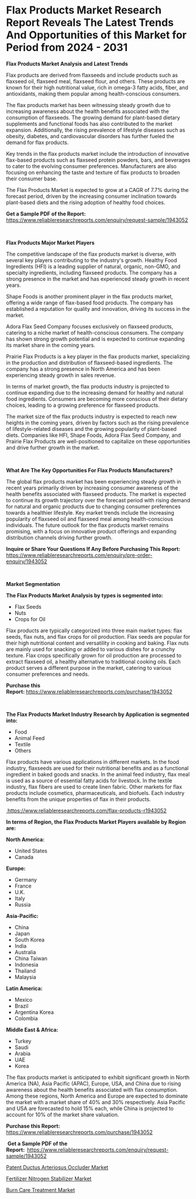 <p><h1>Flax Products Market Research Report Reveals The Latest Trends And Opportunities of this Market for Period from 2024 - 2031</h1></p><p><strong>Flax Products Market Analysis and Latest Trends</strong></p>
<p><p>Flax products are derived from flaxseeds and include products such as flaxseed oil, flaxseed meal, flaxseed flour, and others. These products are known for their high nutritional value, rich in omega-3 fatty acids, fiber, and antioxidants, making them popular among health-conscious consumers.</p><p>The flax products market has been witnessing steady growth due to increasing awareness about the health benefits associated with the consumption of flaxseeds. The growing demand for plant-based dietary supplements and functional foods has also contributed to the market expansion. Additionally, the rising prevalence of lifestyle diseases such as obesity, diabetes, and cardiovascular disorders has further fueled the demand for flax products.</p><p>Key trends in the flax products market include the introduction of innovative flax-based products such as flaxseed protein powders, bars, and beverages to cater to the evolving consumer preferences. Manufacturers are also focusing on enhancing the taste and texture of flax products to broaden their consumer base.</p><p>The Flax Products Market is expected to grow at a CAGR of 7.7% during the forecast period, driven by the increasing consumer inclination towards plant-based diets and the rising adoption of healthy food choices.</p></p>
<p><strong>Get a Sample PDF of the Report:&nbsp;</strong> <a href="https://www.reliableresearchreports.com/enquiry/request-sample/1943052">https://www.reliableresearchreports.com/enquiry/request-sample/1943052</a></p>
<p>&nbsp;</p>
<p><strong>Flax Products Major Market Players</strong></p>
<p><p>The competitive landscape of the flax products market is diverse, with several key players contributing to the industry's growth. Healthy Food Ingredients (HFI) is a leading supplier of natural, organic, non-GMO, and specialty ingredients, including flaxseed products. The company has a strong presence in the market and has experienced steady growth in recent years.</p><p>Shape Foods is another prominent player in the flax products market, offering a wide range of flax-based food products. The company has established a reputation for quality and innovation, driving its success in the market.</p><p>Adora Flax Seed Company focuses exclusively on flaxseed products, catering to a niche market of health-conscious consumers. The company has shown strong growth potential and is expected to continue expanding its market share in the coming years.</p><p>Prairie Flax Products is a key player in the flax products market, specializing in the production and distribution of flaxseed-based ingredients. The company has a strong presence in North America and has been experiencing steady growth in sales revenue.</p><p>In terms of market growth, the flax products industry is projected to continue expanding due to the increasing demand for healthy and natural food ingredients. Consumers are becoming more conscious of their dietary choices, leading to a growing preference for flaxseed products.</p><p>The market size of the flax products industry is expected to reach new heights in the coming years, driven by factors such as the rising prevalence of lifestyle-related diseases and the growing popularity of plant-based diets. Companies like HFI, Shape Foods, Adora Flax Seed Company, and Prairie Flax Products are well-positioned to capitalize on these opportunities and drive further growth in the market.</p></p>
<p>&nbsp;</p>
<p><strong>What Are The Key Opportunities For Flax Products Manufacturers?</strong></p>
<p><p>The global flax products market has been experiencing steady growth in recent years primarily driven by increasing consumer awareness of the health benefits associated with flaxseed products. The market is expected to continue its growth trajectory over the forecast period with rising demand for natural and organic products due to changing consumer preferences towards a healthier lifestyle. Key market trends include the increasing popularity of flaxseed oil and flaxseed meal among health-conscious individuals. The future outlook for the flax products market remains promising, with a focus on innovative product offerings and expanding distribution channels driving further growth.</p></p>
<p><strong>Inquire or Share Your Questions If Any Before Purchasing This Report:</strong> <a href="https://www.reliableresearchreports.com/enquiry/pre-order-enquiry/1943052">https://www.reliableresearchreports.com/enquiry/pre-order-enquiry/1943052</a></p>
<p>&nbsp;</p>
<p><strong>Market Segmentation</strong></p>
<p><strong>The Flax Products Market Analysis by types is segmented into:</strong></p>
<p><ul><li>Flax Seeds</li><li>Nuts</li><li>Crops for Oil</li></ul></p>
<p><p>Flax products are typically categorized into three main market types: flax seeds, flax nuts, and flax crops for oil production. Flax seeds are popular for their high nutritional content and versatility in cooking and baking. Flax nuts are mainly used for snacking or added to various dishes for a crunchy texture. Flax crops specifically grown for oil production are processed to extract flaxseed oil, a healthy alternative to traditional cooking oils. Each product serves a different purpose in the market, catering to various consumer preferences and needs.</p></p>
<p><strong>Purchase this Report:&nbsp;</strong><a href="https://www.reliableresearchreports.com/purchase/1943052">https://www.reliableresearchreports.com/purchase/1943052</a></p>
<p>&nbsp;</p>
<p><strong>The Flax Products Market Industry Research by Application is segmented into:</strong></p>
<p><ul><li>Food</li><li>Animal Feed</li><li>Textile</li><li>Others</li></ul></p>
<p><p>Flax products have various applications in different markets. In the food industry, flaxseeds are used for their nutritional benefits and as a functional ingredient in baked goods and snacks. In the animal feed industry, flax meal is used as a source of essential fatty acids for livestock. In the textile industry, flax fibers are used to create linen fabric. Other markets for flax products include cosmetics, pharmaceuticals, and biofuels. Each industry benefits from the unique properties of flax in their products.</p></p>
<p><a href="https://www.reliableresearchreports.com/flax-products-r1943052">&nbsp;https://www.reliableresearchreports.com/flax-products-r1943052</a></p>
<p><strong>In terms of Region, the Flax Products Market Players available by Region are:</strong></p>
<p>
    <p> <strong> North America: </strong>
        <ul>
            <li>United States</li>
            <li>Canada</li>
        </ul>
        </p> 
    <p> <strong> Europe: </strong>
        <ul>
            <li>Germany</li>
            <li>France</li>
            <li>U.K.</li>
            <li>Italy</li>
            <li>Russia</li>
        </ul>
        </p> 
    <p> <strong> Asia-Pacific: </strong>
        <ul>
            <li>China</li>
            <li>Japan</li>
            <li>South Korea</li>
            <li>India</li>
            <li>Australia</li>
            <li>China Taiwan</li>
            <li>Indonesia</li>
            <li>Thailand</li>
            <li>Malaysia</li>
        </ul>
        </p> 
    <p> <strong> Latin America: </strong>
        <ul>
            <li>Mexico</li>
            <li>Brazil</li>
            <li>Argentina Korea</li>
            <li>Colombia</li>
        </ul>
        </p> 
    <p> <strong> Middle East & Africa: </strong>
        <ul>
            <li>Turkey</li>
            <li>Saudi</li>
            <li>Arabia</li>
            <li>UAE</li>
            <li>Korea</li>
        </ul>
    </p>
    </p>
<p><p>The flax products market is anticipated to exhibit significant growth in North America (NA), Asia Pacific (APAC), Europe, USA, and China due to rising awareness about the health benefits associated with flax consumption. Among these regions, North America and Europe are expected to dominate the market with a market share of 40% and 30% respectively. Asia Pacific and USA are forecasted to hold 15% each, while China is projected to account for 10% of the market share valuation.</p></p>
<p><strong>Purchase this Report: </strong><a href="https://www.reliableresearchreports.com/purchase/1943052">https://www.reliableresearchreports.com/purchase/1943052</a></p>
<p>&nbsp;<strong>Get a Sample PDF of the Report:&nbsp;&nbsp;</strong><a href="https://www.reliableresearchreports.com/enquiry/request-sample/1943052">https://www.reliableresearchreports.com/enquiry/request-sample/1943052</a></p>
<p><strong></strong></p>
<p><p><a href="https://github.com/PinkieRau13/Market-Research-Report-List-1/blob/main/patent-ductus-arteriosus-occluder-market.md">Patent Ductus Arteriosus Occluder Market</a></p><p><a href="https://github.com/perkinscortes152/Market-Research-Report-List-1/blob/main/fertilizer-nitrogen-stabilizer-market.md">Fertilizer Nitrogen Stabilizer Market</a></p><p><a href="https://issuu.com/reportprime-2/docs/burn-care-treatment-market-size-2030.pptx">Burn Care Treatment Market</a></p></p>